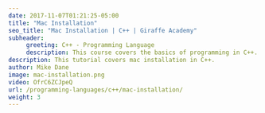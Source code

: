 ```yaml
---
date: 2017-11-07T01:21:25-05:00
title: "Mac Installation"
seo_title: "Mac Installation | C++ | Giraffe Academy"
subheader:
     greeting: C++ - Programming Language
     description: This course covers the basics of programming in C++. Work your way through the videos and we'll teach you everything you need to know to start your programming journey!
description: This tutorial covers mac installation in C++.
author: Mike Dane
image: mac-installation.png
video: OfrC6ZCJpeQ
url: /programming-languages/c++/mac-installation/
weight: 3
---
```

